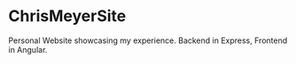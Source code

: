 # ChrisMeyerSite
Personal Website showcasing my experience. Backend in Express, Frontend in Angular.
